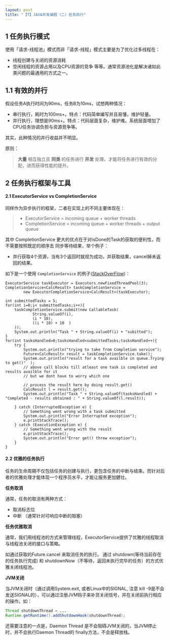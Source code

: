 ```yaml
---
layout: post
title: "【T】JAVA并发编程（二）任务执行"
---
```


## 1 任务执行模式
使用「请求-线程池」模式而非「请求-线程」模式主要是为了优化过多线程在：
* 线程创建与关闭的资源消耗
* 空闲线程的资源占用以及CPU资源的竞争
等等。通常资源池化是解决诸如此类问题的最通用的方式之一。


## 1.1 有效的并行

假设任务A执行时间为90ms，任务B为10ms，试想两种情况：
* 串行执行，耗时为100ms+。特点：代码简单编写并且易懂，维护轻量。
* 并行执行，理想是90ms+。特点：代码层面复杂，维护难。系统层面增加了CPU任务协调负担与资源竞争等。

其实，此种情况的并行收益并不明显。

原则：
> **大量** 相互独立且 **同类** 的任务进行 **并发** 处理，才能将任务进行有效的分配，进而获得性能的提升。

## 2 任务执行框架与工具

#### 2.1 ExecutorService vs CompletionService

同样作为异步执行的框架，二者在实现上的不同主要体现在：

> * ExecutorService = incoming queue + worker threads
> * CompletionService = incoming queue + worker threads + output queue

其中 CompletionService 更大的优点在于对isDone的Task的获取的便利性，而不需要按照既定的顺序去
同步等待结果，举个例子：

* 并行获取4个资源，当有3个返回时就视为成功，并获取结果，cancel掉未返回的结果。

如下是一个使用 `CompletionService` 的例子([StackOverFlow](https://stackoverflow.com/questions/4912228/when-should-i-use-a-completionservice-over-an-executorservice))：

```
ExecutorService taskExecutor = Executors.newFixedThreadPool(3);
CompletionService<CalcResult> taskCompletionService =
        new ExecutorCompletionService<CalcResult>(taskExecutor);

int submittedTasks = 5;
for(int i=0;i< submittedTasks;i++){
    taskCompletionService.submit(new CallableTask(
            String.valueOf(i),
            (i * 10),
            ((i * 10) + 10  )
    ));
    System.out.println("Task " + String.valueOf(i) + "subitted");
}
for(int tasksHandled=0;tasksHandled<submittedTasks;tasksHandled++){
    try {
        System.out.println("trying to take from Completion service");
        Future<CalcResult> result = taskCompletionService.take();
        System.out.println("result for a task availble in queue.Trying to get()"  );
        // above call blocks till atleast one task is completed and results availble for it
        // but we dont have to worry which one

        // process the result here by doing result.get()
        CalcResult l = result.get();
        System.out.println("Task " + String.valueOf(tasksHandled) + "Completed - results obtained : " + String.valueOf(l.result));

    } catch (InterruptedException e) {
        // Something went wrong with a task submitted
        System.out.println("Error Interrupted exception");
        e.printStackTrace();
    } catch (ExecutionException e) {
        // Something went wrong with the result
        e.printStackTrace();
        System.out.println("Error get() threw exception");
    }
}
```

#### 2.2 优雅的任务执行

任务的生命周期不仅包括任务的创建与执行，更包含任务的中断与结束。而针对后者的优雅处理才能体现一个程序员水平，才能让服务更加健壮。

**任务取消**

通常，任务的取消有两种方式：
* 取消标志位
* 中断 （通常针对可响应中断的阻塞）

**任务优雅取消**

通常，我们用线程池的方式来管理线程，ExecutorService提供了优雅的线程取消与线程池关闭的接口与策略。

如通过获取的Future.cancel 来取消任务的执行。
通过 shutdown(等待当前存在的任务执行完成) 和 shutdownNow（不等待，返回未执行完毕的任务）的方式优雅关闭线程池。

**JVM关闭**

当JVM关闭时（通过调用System.exit, 或者Linux中的SIGNAL, 注意 kill -9是不会发送SIGNAL的），可以通过注册JVM钩子来补货关闭信号，并在关闭前执行相应的操作。如：

```java
Thread shutdownThread = ...
Runtime.getRuntime().addShutdownHook(shutdownThread);
```

还需要注意的一点是，Daemon Thread 是不会阻碍JVM关闭的，当JVM停止时，并不会执行Daemon Thread的 finally方法，不会是释放栈。
